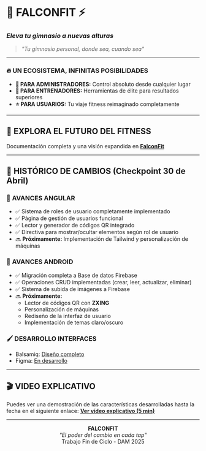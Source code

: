 # 🦅 **FALCONFIT** ⚡
### *Eleva tu gimnasio a nuevas alturas*

> *"Tu gimnasio personal, donde sea, cuando sea"*

---

### 🔥 **UN ECOSISTEMA, INFINITAS POSIBILIDADES**

* **👑 PARA ADMINISTRADORES:** Control absoluto desde cualquier lugar
* **💪 PARA ENTRENADORES:** Herramientas de élite para resultados superiores
* **⭐ PARA USUARIOS:** Tu viaje fitness reimaginado completamente

---

## 🔮 **EXPLORA EL FUTURO DEL FITNESS**

Documentación completa y una visión expandida en [**FalconFit**](https://spot-blender-599.notion.site/FalconFit-Anteproyecto-1c709765661b80608fd1ce0dc778cafa)

---

## 📝 **HISTÓRICO DE CAMBIOS (Checkpoint 30 de Abril)**

### 🔄 **AVANCES ANGULAR**
* ✅ Sistema de roles de usuario completamente implementado
* ✅ Página de gestión de usuarios funcional
* ✅ Lector y generador de códigos QR integrado
* ✅ Directiva para mostrar/ocultar elementos según rol de usuario
* 🔜 **Próximamente:** Implementación de Tailwind y personalización de máquinas

### 📱 **AVANCES ANDROID**
* ✅ Migración completa a Base de datos Firebase
* ✅ Operaciones CRUD implementadas (crear, leer, actualizar, eliminar)
* ✅ Sistema de subida de imágenes a Firebase
* 🔜 **Próximamente:** 
  * Lector de códigos QR con **ZXING**
  * Personalización de máquinas
  * Rediseño de la interfaz de usuario
  * Implementación de temas claro/oscuro

### 🖌️​ **DESARROLLO INTERFACES**
* Balsamiq: [Diseño completo](https://balsamiq.cloud/snk8fg2/pc4umak)
* Figma: [En desarrollo](https://www.figma.com/proto/jeiDzvB3joKAijR7Z2zsdl/FalconFit?node-id=2-1131&t=HGypfu2Gn2TYBmtZ-1&scaling=min-zoom&content-scaling=fixed&page-id=0%3A1&starting-point-node-id=2%3A1131)
---

## 🎬 **VIDEO EXPLICATIVO**
Puedes ver una demostración de las características desarrolladas hasta la fecha en el siguiente enlace:
[**Ver vídeo explicativo (5 min)**](https://vimeo.com/1080380028/7464844450?share=copy)

---

<p align="center">
<b>FALCONFIT</b><br>
<i>"El poder del cambio en cada tap"</i><br>
Trabajo Fin de Ciclo - DAM 2025
</p
